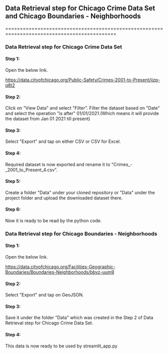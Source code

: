 ## Data Retrieval step for Chicago Crime Data Set and Chicago Boundaries - Neighborhoods

============================================================================================

### Data Retrieval step for Chicago Crime Data Set

#### Step 1:

Open the below link.

https://data.cityofchicago.org/Public-Safety/Crimes-2001-to-Present/ijzp-q8t2

#### Step 2:

Click on "View Data" and select "Filter".
Filter the dataset based on "Date" and select the operation "is after"  01/01/2021.(Which means it will provide the dataset from Jan 01 2021 till present)

#### Step 3:

Select "Export" and tap on either CSV or CSV for Excel.

#### Step 4:
Required dataset is now exported and rename it to "Crimes_-_2001_to_Present_4.csv".

#### Step 5:

Create a folder "Data" under your cloned repository or "Data" under the project folder and upload the downloaded dataset there.

#### Step 6:

Now it is ready to be read by the python code.

### Data Retrieval step for Chicago Boundaries - Neighborhoods

#### Step 1:

Open the below link.

https://data.cityofchicago.org/Facilities-Geographic-Boundaries/Boundaries-Neighborhoods/bbvz-uum9

#### Step 2:

Select "Export" and tap on GeoJSON.

#### Step 3:

Save it under the folder "Data" which was created in the Step 2 of Data Retrieval step for Chicago Crime Data Set.

#### Step 4:

This data is now ready to be used by streamlit_app.py


